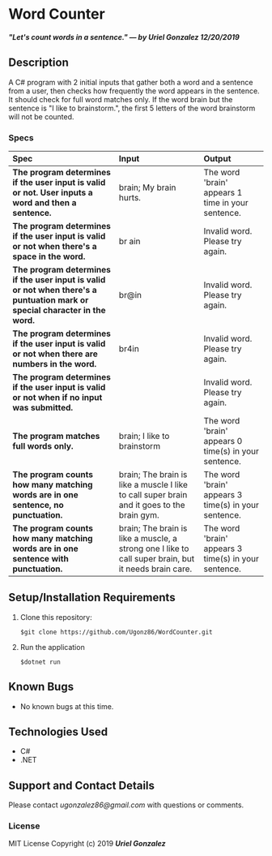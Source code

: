 # Word Counter
##### _"Let's count words in a sentence." — by **Uriel Gonzalez** 12/20/2019_

## Description
A C# program with 2 initial inputs that gather both a word and a sentence from a user, then checks how frequently the word appears in the sentence. It should check for full word matches only. If the word brain but the sentence is "I like to brainstorm.", the first 5 letters of the word brainstorm will not be counted.

### Specs
| Spec | Input | Output |
| :-------------     | :------------- | :------------- |
| **The program determines if the user input is valid or not. User inputs a word and then a sentence.** | brain; My brain hurts. | The word 'brain' appears 1 time in your sentence. |
| **The program determines if the user input is valid or not when there's a space in the word.** | br ain | Invalid word. Please try again. |
| **The program determines if the user input is valid or not when there's a puntuation mark or special character in the word.** | br@in | Invalid word. Please try again. |
| **The program determines if the user input is valid or not when there are numbers in the word.** | br4in | Invalid word. Please try again. |
| **The program determines if the user input is valid or not when if no input was submitted.** |  | Invalid word. Please try again. |
| **The program matches full words only.** | brain; I like to brainstorm | The word 'brain' appears 0 time(s) in your sentence. |
| **The program counts how many matching words are in one sentence, no punctuation.** | brain; The brain is like a muscle I like to call super brain and it goes to the brain gym. | The word 'brain' appears 3 time(s) in your sentence. |
| **The program counts how many matching words are in one sentence with punctuation.** | brain; The brain is like a muscle, a strong one I like to call super brain, but it needs brain care. | The word 'brain' appears 3 time(s) in your sentence. |

## Setup/Installation Requirements
1. Clone this repository:
   ```
   $git clone https://github.com/Ugonz86/WordCounter.git
   ```
2. Run the application
   ```
   $dotnet run
   ```

## Known Bugs
* No known bugs at this time.

## Technologies Used
* C# 
* .NET

## Support and Contact Details
Please contact _ugonzalez86@gmail.com_ with questions or comments.

### License
MIT License
Copyright (c) 2019 **_Uriel Gonzalez_**